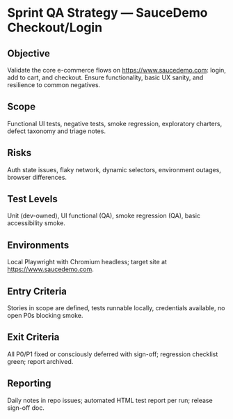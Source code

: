 # Sprint QA Strategy — SauceDemo Checkout/Login
## Objective
Validate the core e-commerce flows on https://www.saucedemo.com: login, add to cart, and checkout. Ensure functionality, basic UX sanity, and resilience to common negatives.

## Scope
Functional UI tests, negative tests, smoke regression, exploratory charters, defect taxonomy and triage notes.

## Risks
Auth state issues, flaky network, dynamic selectors, environment outages, browser differences.

## Test Levels
Unit (dev-owned), UI functional (QA), smoke regression (QA), basic accessibility smoke.

## Environments
Local Playwright with Chromium headless; target site at https://www.saucedemo.com.

## Entry Criteria
Stories in scope are defined, tests runnable locally, credentials available, no open P0s blocking smoke.

## Exit Criteria
All P0/P1 fixed or consciously deferred with sign-off; regression checklist green; report archived.

## Reporting
Daily notes in repo issues; automated HTML test report per run; release sign-off doc.
